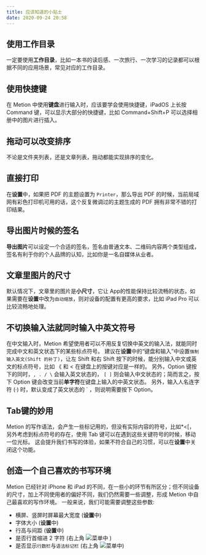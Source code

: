 ```yaml
---
title: 应该知道的小贴士
date: 2020-09-24 20:58
---
```

## 使用工作目录
一定要使用**工作目录**，比如一本书的读后感、一次旅行、一次学习的记录都可以根据不同的应用场景，常见对应的工作目录。

## 使用快捷键
在 Metion 中使用**键盘**进行输入时，应该要学会使用快捷键，iPadOS 上长按 Command 键，可以显示大部分的快捷键，比如 Command+Shift+P 可以选择相册中的图片进行插入。

## 拖动可以改变排序
不论是文件夹列表，还是文章列表，拖动都能实现排序的变化。

## 直接打印
在**设置**中，如果把 PDF 的主题设置为 `Printer`，那么导出 PDF 的时候，当前局域网有彩色打印机可用的话，这个反复微调过的主题生成的 PDF 拥有非常不错的打印结果。

## 导出图片时候的签名
**导出图片**可以设定一个合适的签名，签名由普通文本、二维码内容两个类型组成，签名有利于你的个人品牌的认知，比如你是一名自媒体从业者。

## 文章里图片的尺寸
默认情况下，文章里的图片是**小尺寸**，它让 App的性能保持比较流畅的状态，如果需要在**设置**中改为`自动缩放`，则对设备的配置有更高的要求，比如 iPad Pro 可以比较流畅地处理。

## 不切换输入法就同时输入中英文符号
在中文输入时，Metion 希望使用者可以不用反复切换中英文的输入法，就能同时完成中文和英文状态下的某些标点符号。
建议在**设置**中的“键盘和输入”中设置`强制输入英文(Shift 的补丁)`，让左 Shift 和右 Shift 按下的时候，能分别输入中文或英文的标点符号，比如 《 和 < 在键盘上的按键对应是一样的。
另外，Option 键按下的同时，`, . / \`  会输入英文状态的， `[ ]` 则会输入中文状态的；简而言之，按下 Option 键会改变当前**单字符**在键盘上输入的中英文状态。 另外，输入人名连字符 (·) 时，默认变成了英文状态的 ` ，则说明需要按下 Option。

## Tab键的妙用
Metion 的写作语法，会产生一些标记用的，但没有实际内容的符号，比如*<[，另外考虑到标点符号的存在，使用 Tab 键可以在遇到这些关键符号的时候，移动一位光标。
这会提升我们书写的体验，如果不符合自己的习惯，可以在**设置**中关闭这个功能。

## 创造一个自己喜欢的书写环境
Metion 已经针对 iPhone 和 iPad 的不同，在一些小的环节有所区分；但不同设备的尺寸，加上不同使用者的偏好不同，我们仍然需要一些调整，形成 Metion 中自己最喜欢的写作环境。
一般来说，我们可能需要调整这些参数:
- 横屏、竖屏时屏幕最大宽度 (**设置**中)
- 字体大小 (**设置**中)
- 行高与间距 (**设置**中)
- 是否行首缩进 2 字符 (右上角 ![](@@pencil.and.ellipsis.rectangle)菜单中 ) 
- 是否显示`行数栏`与`语法标记栏` (右上角 ![](@@pencil.and.ellipsis.rectangle)菜单中)

